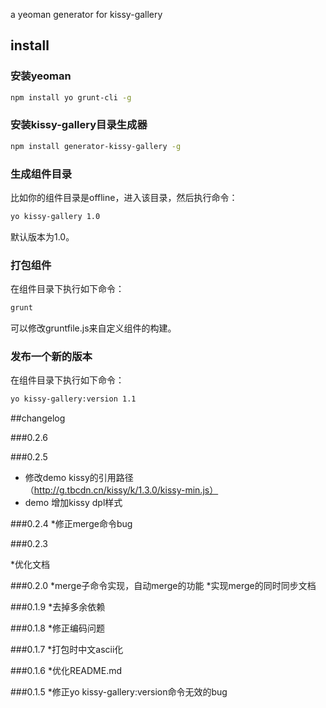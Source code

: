 a yeoman generator for kissy-gallery

## install
### 安装yeoman

````sh
npm install yo grunt-cli -g
````

### 安装kissy-gallery目录生成器

````sh
npm install generator-kissy-gallery -g
````

### 生成组件目录

比如你的组件目录是offline，进入该目录，然后执行命令：

````sh
yo kissy-gallery 1.0
````

默认版本为1.0。

### 打包组件

在组件目录下执行如下命令：

````sh
grunt
````

可以修改gruntfile.js来自定义组件的构建。

### 发布一个新的版本

在组件目录下执行如下命令：

````sh
yo kissy-gallery:version 1.1
````

##changelog

###0.2.6



###0.2.5

* 修改demo kissy的引用路径（http://g.tbcdn.cn/kissy/k/1.3.0/kissy-min.js）
* demo 增加kissy dpl样式

###0.2.4
*修正merge命令bug

###0.2.3

*优化文档

###0.2.0
*merge子命令实现，自动merge的功能
*实现merge的同时同步文档

###0.1.9
*去掉多余依赖

###0.1.8
*修正编码问题

###0.1.7
*打包时中文ascii化

###0.1.6
*优化README.md

###0.1.5
*修正yo kissy-gallery:version命令无效的bug